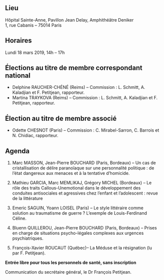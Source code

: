 ## Lieu
Hôpital Sainte-Anne, Pavillon Jean Delay, Amphithéâtre Deniker    
1, rue Cabanis – 75014 Paris

## Horaires
Lundi 18 mars 2019, 14h – 17h

## Élections au titre de membre correspondant national
- Delphine RAUCHER-CHÉNÉ (Reims) – Commission : L. Schmitt, A. Kaladjian et F. Petitjean, rapporteur.
- Martina TRAYKOVA (Reims) – Commission : L. Schmitt, A. Kaladjian et F. Petitjean, rapporteur.

## Élection au titre de membre associé
- Odette CHESNOT (Paris) – Commission : C. Mirabel-Sarron, C. Barrois et N. Chidiac, rapporteur.

## Agenda

1. Marc MASSON, Jean-Pierre BOUCHARD (Paris, Bordeaux) – Un cas de cristallisation de délire paranoïaque sur une personnalité politique : de l’état dangereux aux menaces et à la tentative d’homicide.

2. Mathieu GARCIA, Marc MEMLIKAJ, Grégory MICHEL (Bordeaux) – Le rôle des traits Callous-Unemotional dans le développement des conduites antisociales et agressives chez l’enfant et l’adolescent : revue de la littérature

3. Emeric SAGUIN, Yoann LOISEL (Paris) – Le style littéraire comme solution au traumatisme de guerre ? L’exemple de Louis-Ferdinand Céline.

4. Bluenn QUILLEROU, Jean-Pierre BOUCHARD (Paris, Bordeaux) – Prises en charge de situations psycho-légales complexes aux urgences psychiatriques.

5. François-Xavier ROUCAUT (Québec)– La Méduse et la résignation (lu par F. Petitjean).

**Entrée libre pour tous les personnels de santé, sans inscription**

Communication du secrétaire général, le Dr François Petitjean.
